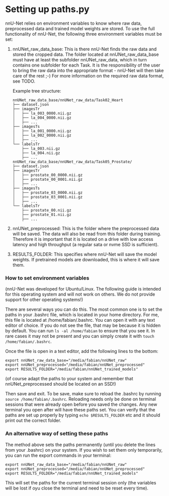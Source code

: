 # Setting up paths.py
nnU-Net relies on environment variables to know where raw data, preprocessed data and trained model weights are stored. 
To use the full functionality of nnU-Net, the following three environment variables must be set:

1) nnUNet_raw_data_base: This is there nnU-Net finds the raw data and stored the cropped data. The folder located at 
nnUNet_raw_data_base must have at least the subfolder nnUNet_raw_data, which in turn contains one subfolder for each Task. 
It is the responsibility of the user to bring the raw data into the appropriate format - nnU-Net will then take care of 
the rest ;-) For more information on the required raw data format, see TODO.

    Example tree structure:
    ```
    nnUNet_raw_data_base/nnUNet_raw_data/Task02_Heart
    ├── dataset.json
    ├── imagesTr
    │   ├── la_003_0000.nii.gz
    │   ├── la_004_0000.nii.gz
    │   ├── ...
    ├── imagesTs
    │   ├── la_001_0000.nii.gz
    │   ├── la_002_0000.nii.gz
    │   ├── ...
    └── labelsTr
        ├── la_003.nii.gz
        ├── la_004.nii.gz
        ├── ...
    nnUNet_raw_data_base/nnUNet_raw_data/Task05_Prostate/
    ├── dataset.json
    ├── imagesTr
    │   ├── prostate_00_0000.nii.gz
    │   ├── prostate_00_0001.nii.gz
    │   ├── ...
    ├── imagesTs
    │   ├── prostate_03_0000.nii.gz
    │   ├── prostate_03_0001.nii.gz
    │   ├── ...
    └── labelsTr
        ├── prostate_00.nii.gz
        ├── prostate_01.nii.gz
        ├── ...
    ```

2) nnUNet_preprocessed: This is the folder where the preprocessed data will be saved. The data will also be read from 
this folder during training. Therefore it is important that it is located on a drive with low access latency and high 
throughput (a regular sata or nvme SSD is sufficient).

3) RESULTS_FOLDER: This specifies where nnU-Net will save the model weights. If pretrained models are downloaded, this 
is where it will save them.

### How to set environment variables
(nnU-Net was developed for Ubuntu/Linux. The following guide is intended for this operating system and will not work on 
others. We do not provide support for other operating systems!)

There are several ways you can do this. The most common one is to set the paths in your .bashrc file, which is located 
in your home directory. For me, this file is located at /home/fabian/.bashrc. You can open it with any text editor of 
choice. If you do not see the file, that may be because it is hidden by default. You can run `ls -al /home/fabian` to 
ensure that you see it. In rare cases it may not be present and you can simply create it with `touch /home/fabian/.bashrc`.

Once the file is open in a text editor, add the following lines to the bottom:
```
export nnUNet_raw_data_base="/media/fabian/nnUNet_raw"
export nnUNet_preprocessed="/media/fabian/nnUNet_preprocessed"
export RESULTS_FOLDER="/media/fabian/nnUNet_trained_models"
```

(of course adapt the paths to your system and remember that nnUNet_preprocessed should be located on an SSD!)

Then save and exit. To be save, make sure to reload the .bashrc by running `source /home/fabian/.bashrc`. Reloading 
needs only be done on terminal sessions that were already open before you saved the changes. Any new terminal you open 
after will have these paths set. You can verify that the paths are set up properly by typing `echo $RESULTS_FOLDER` 
etc and it should print out the correct folder.

### An alternative way of setting these paths
The method above sets the paths permanently (until you delete the lines from your .bashrc) on your system. If you wish 
to set them only temporarily, you can run the export commands in your terminal:

```
export nnUNet_raw_data_base="/media/fabian/nnUNet_raw"
export nnUNet_preprocessed="/media/fabian/nnUNet_preprocessed"
export RESULTS_FOLDER="/media/fabian/nnUNet_trained_models"
```

This will set the paths for the current terminal session only (the variables will be lost if oyu close the terminal 
and need to be reset every time).